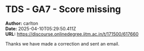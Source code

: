 # TDS - GA7 - Score missing

**Author:** carlton  
**Date:** 2025-04-10T05:29:50.411Z  
**URL:** https://discourse.onlinedegree.iitm.ac.in/t/171500/617660

Thanks we have made a correction and sent an email.
